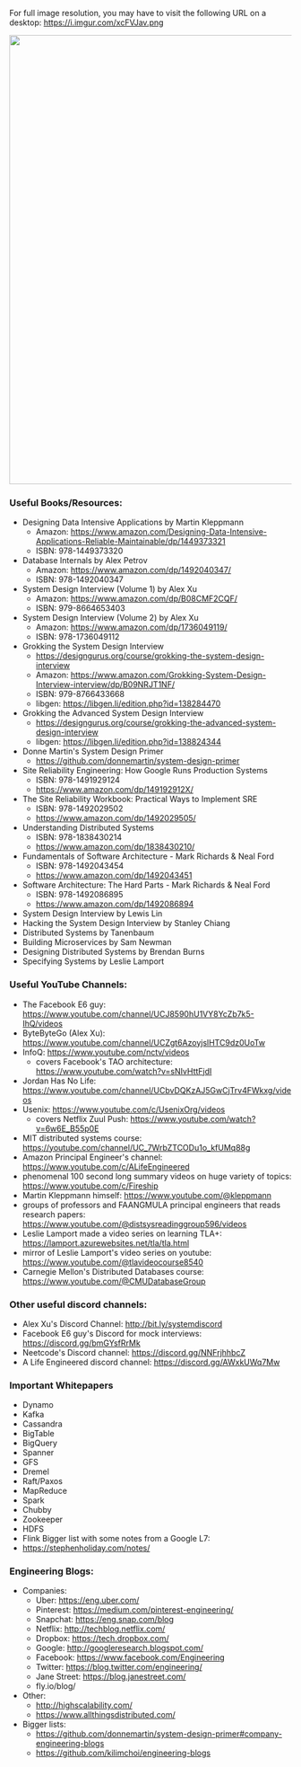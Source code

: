 
For full image resolution, you may have to visit the following URL on a desktop: https://i.imgur.com/xcFVJav.png

<img src="https://i.imgur.com/xcFVJav.png"  width="800">



### Useful Books/Resources:
- Designing Data Intensive Applications by Martin Kleppmann
    - Amazon: https://www.amazon.com/Designing-Data-Intensive-Applications-Reliable-Maintainable/dp/1449373321
    - ISBN: 978-1449373320
- Database Internals by Alex Petrov
    - Amazon: https://www.amazon.com/dp/1492040347/
    - ISBN: 978-1492040347
- System Design Interview (Volume 1) by Alex Xu
    - Amazon: https://www.amazon.com/dp/B08CMF2CQF/
    - ISBN: 979-8664653403
- System Design Interview (Volume 2) by Alex Xu
    - Amazon: https://www.amazon.com/dp/1736049119/
    - ISBN: 978-1736049112
- Grokking the System Design Interview
    - https://designgurus.org/course/grokking-the-system-design-interview
    - Amazon: https://www.amazon.com/Grokking-System-Design-Interview-interview/dp/B09NRJT1NF/
    - ISBN: 979-8766433668
    - libgen: https://libgen.li/edition.php?id=138284470
- Grokking the Advanced System Design Interview
    - https://designgurus.org/course/grokking-the-advanced-system-design-interview
    - libgen: https://libgen.li/edition.php?id=138824344
- Donne Martin's System Design Primer
    - https://github.com/donnemartin/system-design-primer
- Site Reliability Engineering: How Google Runs Production Systems
    - ISBN: 978-1491929124
    - https://www.amazon.com/dp/149192912X/
- The Site Reliability Workbook: Practical Ways to Implement SRE
    - ISBN: 978-1492029502
    - https://www.amazon.com/dp/1492029505/
- Understanding Distributed Systems
    - ISBN: 978-1838430214
    - https://www.amazon.com/dp/1838430210/
- Fundamentals of Software Architecture - Mark Richards & Neal Ford
    - ISBN: 978-1492043454
    - https://www.amazon.com/dp/1492043451
- Software Architecture: The Hard Parts - Mark Richards & Neal Ford
    - ISBN: 978-1492086895
    - https://www.amazon.com/dp/1492086894
- System Design Interview by Lewis Lin
- Hacking the System Design Interview by Stanley Chiang
- Distributed Systems by Tanenbaum
- Building Microservices by Sam Newman
- Designing Distributed Systems by Brendan Burns
- Specifying Systems by Leslie Lamport

### Useful YouTube Channels:
- The Facebook E6 guy: https://www.youtube.com/channel/UCJ8590hU1VY8YcZb7k5-IhQ/videos
- ByteByteGo (Alex Xu): https://www.youtube.com/channel/UCZgt6AzoyjslHTC9dz0UoTw
- InfoQ: https://www.youtube.com/nctv/videos
    - covers Facebook's TAO architecture: https://www.youtube.com/watch?v=sNIvHttFjdI
- Jordan Has No Life: https://www.youtube.com/channel/UCbvDQKzAJ5GwCjTrv4FWkxg/videos
- Usenix: https://www.youtube.com/c/UsenixOrg/videos
    - covers Netflix Zuul Push: https://www.youtube.com/watch?v=6w6E_B55p0E
- MIT distributed systems course: https://youtube.com/channel/UC_7WrbZTCODu1o_kfUMq88g
- Amazon Principal Engineer's channel: https://www.youtube.com/c/ALifeEngineered
- phenomenal 100 second long summary videos on huge variety of topics: https://www.youtube.com/c/Fireship
- Martin Kleppmann himself: https://www.youtube.com/@kleppmann
- groups of professors and FAANGMULA principal engineers that reads research papers: https://www.youtube.com/@distsysreadinggroup596/videos
- Leslie Lamport made a video series on learning TLA+: https://lamport.azurewebsites.net/tla/tla.html
- mirror of Leslie Lamport's video series on youtube: https://www.youtube.com/@tlavideocourse8540
- Carnegie Mellon's Distributed Databases course: https://www.youtube.com/@CMUDatabaseGroup

### Other useful discord channels:
- Alex Xu's Discord Channel: http://bit.ly/systemdiscord
- Facebook E6 guy's Discord for mock interviews: https://discord.gg/bmGYsfRrMk
- Neetcode's Discord channel: https://discord.gg/NNFrjhhbcZ
- A Life Engineered discord channel: https://discord.gg/AWxkUWq7Mw

### Important Whitepapers
- Dynamo
- Kafka
- Cassandra
- BigTable
- BigQuery
- Spanner
- GFS
- Dremel
- Raft/Paxos
- MapReduce
- Spark
- Chubby
- Zookeeper
- HDFS
- Flink
Bigger list with some notes from a Google L7:
- https://stephenholiday.com/notes/

### Engineering Blogs:
- Companies:
    - Uber: https://eng.uber.com/
    - Pinterest: https://medium.com/pinterest-engineering/
    - Snapchat: https://eng.snap.com/blog
    - Netflix: http://techblog.netflix.com/
    - Dropbox: https://tech.dropbox.com/
    - Google: http://googleresearch.blogspot.com/
    - Facebook: https://www.facebook.com/Engineering
    - Twitter: https://blog.twitter.com/engineering/
    - Jane Street: https://blog.janestreet.com/
    - fly.io/blog/
- Other:
    - http://highscalability.com/
    - https://www.allthingsdistributed.com/
- Bigger lists:
    - https://github.com/donnemartin/system-design-primer#company-engineering-blogs
    - https://github.com/kilimchoi/engineering-blogs

